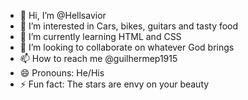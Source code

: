 - 👋 Hi, I’m @Hellsavior
- 👀 I’m interested in Cars, bikes, guitars and tasty food
- 🌱 I’m currently learning HTML and CSS
- 💞️ I’m looking to collaborate on whatever God brings
- 📫 How to reach me @guilhermep1915
- 😄 Pronouns: He/His
- ⚡ Fun fact: The stars are envy on your beauty

<!---
Hellsavior/Hellsavior is a ✨ special ✨ repository because its `README.md` (this file) appears on your GitHub profile.
You can click the Preview link to take a look at your changes.
--->
